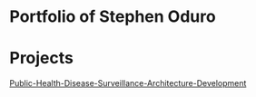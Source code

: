 # Portfolio of Stephen Oduro 


# Projects

[Public-Health-Disease-Surveillance-Architecture-Development](https://github.com/odurostephen/--Public-Health-Disease-Surveillance-Architecture-Development-.git)
